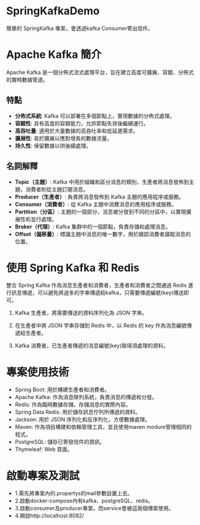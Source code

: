 # SpringKafkaDemo
簡單的 SpringKafka 專案，會透過kafka Consumer寄出信件。

# Apache Kafka 簡介

Apache Kafka 是一個分佈式流式處理平台，旨在建立高度可擴展、容錯、分佈式的實時數據管道。

## 特點

- **分佈式系統**: Kafka 可以部署在多個節點上，實現數據的分佈式處理。
- **容錯性**: 具有高度的容錯能力，允許節點失效後繼續運行。
- **高吞吐量**: 適用於大量數據的高吞吐率和低延遲需求。
- **擴展性**: 易於擴展以應對增長的數據流量。
- **持久性**: 保留數據以供後續處理。

## 名詞解釋

- **Topic（主題）**: Kafka 中用於組織和區分消息的類別，生產者將消息發佈到主題，消費者則從主題訂閱消息。
- **Producer（生產者）**: 負責將消息發佈到 Kafka 主題的應用程序或服務。
- **Consumer（消費者）**: 從 Kafka 主題中消費消息的應用程序或服務。
- **Partition（分區）**: 主題的一個部分，消息被分發到不同的分區中，以實現擴展性和並行處理。
- **Broker（代理）**: Kafka 集群中的一個節點，負責存儲和處理消息。
- **Offset（偏移量）**: 標識主題中消息的唯一數字，用於跟踪消費者讀取消息的位置。

# 使用 Spring Kafka 和 Redis

整合 Spring Kafka 作為消息生產者和消費者，生產者和消費者之間通過 Redis 進行訊息傳遞，可以避免將過多的字串傳遞給kafka，只需要傳遞編號(key)傳送即可。

1. Kafka 生產者，將需要傳送的資料序列化為 JSON 字串。

2. 在生產者中將 JSON 字串存儲到 Redis 中，以 Redis 的 key 作為消息編號傳遞給生產者。

3. Kafka 消費者，已生產者傳遞的消息編號(key)取得須處理的資料。

# 專案使用技術
- Spring Boot: 用於構建生產者和消費者。
- Apache Kafka: 作為消息隊列系統，負責消息的傳遞和分發。
- Redis: 作為臨時數據存儲，存儲消息的實際內容。
- Spring Data Redis: 用於儲存訊息佇列所傳遞的資料。
- Jackson: 用於 JSON 序列化和反序列化，方便數據處理。
- Maven: 作為項目構建和依賴管理工具，並且使用maven modure管理相同的程式。
- PostgreSQL: 儲存已寄發信件的資訊。
- Thymeleaf: Web 頁面。

# 啟動專案及測試
- 1.需先將專案內的.propertys的mail參數設置上去。
- 2.啟動docker-compose內有kafka、postgreSQL、redis。
- 3.啟動consumer及producer專案，而service會被這兩個傳案使用。
- 4.開啟http://localhost:8082/



